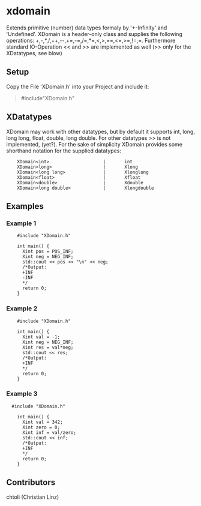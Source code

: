 # xdomain
Extends primitive (number) data types formaly by '+-Infinity' and 'Undefined'. XDomain is a header-only class and supplies the following operations: +,-,\*,/,++,--,+=,-=,/=,*=,<,>,==,<=,>=,!=,=. Furthermore standard IO-Operation << and >> are implemented as well (>> only for the XDatatypes, see blow)

## Setup
Copy the File 'XDomain.h' into your Project and include it:
<blockquote>
<p>#include"XDomain.h"</p>
</blockquote>

## XDatatypes
XDomain may work with other datatypes, but by default it supports int, long, long long, float, double, long double. For other datatypes >> is not implemented, (yet?).
For the sake of simplicity XDomain provides some shorthand notation for the supplied datatypes:

        XDomain<int>                    |       int
        XDomain<long>                   |       Xlong
        XDomain<long long>              |       Xlonglong
        XDomain<float>                  |       Xfloat
        XDomain<double>                 |       Xdouble
        XDomain<long double>            |       Xlongdouble

## Examples

### Example 1
        #include "XDomain.h"
        
        int main() {
          Xint pos = POS_INF;
          Xint neg = NEG_INF;
          std::cout << pos << "\n" << neg;
          /*Output:
          +INF
          -INF
          */
          return 0;
        }

### Example 2
        #include "XDomain.h"
        
        int main() {
          Xint val = -1;
          Xint neg = NEG_INF;
          Xint res = val*neg;
          std::cout << res;
          /*Output:
          +INF
          */
          return 0;
        }
        
### Example 3
      #include "XDomain.h"
        
        int main() {
          Xint val = 342;
          Xint zero = 0;
          Xint inf = val/zero;
          std::cout << inf;
          /*Output:
          +INF
          */
          return 0;
        }

## Contributors
chtoli (Christian Linz)
